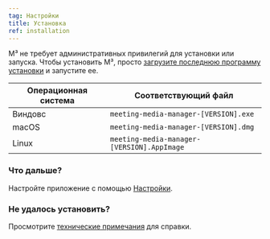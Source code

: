 ```yaml
---
tag: Настройки
title: Установка
ref: installation
---
```


M³ не требует административных привилегий для установки или запуска. Чтобы установить M³, просто [загрузите последнюю программу установки]({{site.github}}/releases/latest) и запустите ее.

| Операционная система | Соответствующий файл                       |
| -------------------- | ------------------------------------------ |
| Виндовс              | `meeting-media-manager-[VERSION].exe`      |
| macOS                | `meeting-media-manager-[VERSION].dmg`      |
| Linux                | `meeting-media-manager-[VERSION].AppImage` |

### Что дальше?

Настройте приложение с помощью [Настройки]({{page.lang}}/#configuration).

### Не удалось установить?

Просмотрите [технические примечания]({{page.lang}}/#usage-notes) для справки.
